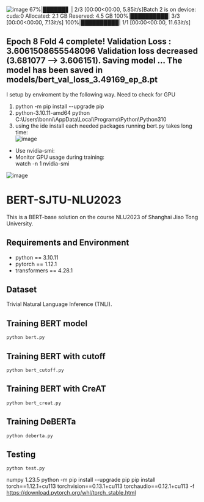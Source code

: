 
![image](https://github.com/user-attachments/assets/d63280c0-7f8d-4f2d-8986-53fe946bc5f5)
 67%|██████▋   | 2/3 [00:00<00:00,  5.85it/s]Batch 2 is on device: cuda:0
Allocated: 2.1 GB
Reserved: 4.5 GB
100%|██████████| 3/3 [00:00<00:00,  7.13it/s]
100%|██████████| 1/1 [00:00<00:00, 11.63it/s]

Epoch 8 Fold 4 complete! Validation Loss : 3.6061508655548096
Validation loss decreased (3.681077 --> 3.606151).  Saving model ...
The model has been saved in models/bert_val_loss_3.49169_ep_8.pt
-----

I setup by enviroment by the following way. Need to check for GPU 
1. python -m pip install --upgrade pip
2. python-3.10.11-amd64  python C:\Users\bonni\AppData\Local\Programs\Python\Python310
3. using the ide install each needed packages
running bert.py  takes long time:  
![image](https://github.com/user-attachments/assets/03e8f373-b265-463e-a2bd-67e73f906040)  
- Use nvidia-smi:  
- Monitor GPU usage during training:  
watch -n 1 nvidia-smi  

![image](https://github.com/user-attachments/assets/2b7fed2e-c4ed-4416-a153-8db0ecc9c109)


# BERT-SJTU-NLU2023
This is a BERT-base solution on the course NLU2023 of Shanghai Jiao Tong University.

## Requirements and Environment
- python == 3.10.11
- pytorch == 1.12.1
- transformers == 4.28.1

## Dataset
Trivial Natural Language Inference (TNLI).

## Training BERT model
```
python bert.py
```
## Training BERT with cutoff
```
python bert_cutoff.py
```
## Training BERT with CreAT
```
python bert_creat.py
```
## Training DeBERTa
```
python deberta.py
```

## Testing
```
python test.py
```
numpy              1.23.5
python -m pip install --upgrade pip
pip install torch==1.12.1+cu113 torchvision==0.13.1+cu113 torchaudio==0.12.1+cu113 -f https://download.pytorch.org/whl/torch_stable.html


